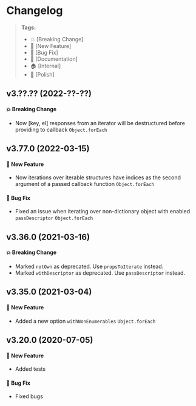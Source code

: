 Changelog
=========

> **Tags:**
> - :boom:       [Breaking Change]
> - :rocket:     [New Feature]
> - :bug:        [Bug Fix]
> - :memo:       [Documentation]
> - :house:      [Internal]
> - :nail_care:  [Polish]

## v3.??.?? (2022-??-??)

#### :boom: Breaking Change

* Now [key, el] responses from an iterator will be destructured before providing to callback `Object.forEach`

## v3.77.0 (2022-03-15)

#### :rocket: New Feature

* Now iterations over iterable structures have indices as the second argument of a passed callback function `Object.forEach`

#### :bug: Bug Fix

* Fixed an issue when iterating over non-dictionary object with enabled `passDescriptor` `Object.forEach`

## v3.36.0 (2021-03-16)

#### :boom: Breaking Change

* Marked `notOwn` as deprecated. Use `propsToIterate` instead.
* Marked `withDescriptor` as deprecated. Use `passDescriptor` instead.

## v3.35.0 (2021-03-04)

#### :rocket: New Feature

* Added a new option `withNonEnumerables` `Object.forEach`

## v3.20.0 (2020-07-05)

#### :rocket: New Feature

* Added tests

#### :bug: Bug Fix

* Fixed bugs
